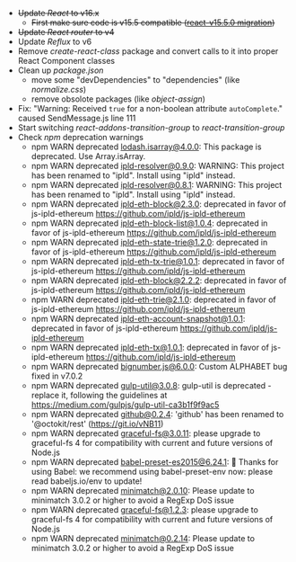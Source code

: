 - ~~Update _React_ to v16.x~~
  - ~~First make sure code is v15.5 compatible ([react-v15.5.0 migration](https://reactjs.org/blog/2017/04/07/react-v15.5.0.html))~~
- ~~Update _React router_ to v4~~
- Update _Reflux_ to v6
- Remove _create-react-class_ package and convert calls to it into proper React Component classes
- Clean up _package.json_
  - move some "devDependencies" to "dependencies" (like _normalize.css_)
  - remove obsolote packages (like _object-assign_)
- Fix: "Warning: Received `true` for a non-boolean attribute `autoComplete`." caused SendMessage.js line 111
- Start switching _react-addons-transition-group_ to _react-transition-group_
- Check _npm_ deprecation warnings
  - npm WARN deprecated lodash.isarray@4.0.0: This package is deprecated. Use Array.isArray.
  - npm WARN deprecated ipld-resolver@0.9.0: WARNING: This project has been renamed to "ipld". Install using "ipld" instead.
  - npm WARN deprecated ipld-resolver@0.8.1: WARNING: This project has been renamed to "ipld". Install using "ipld" instead.
  - npm WARN deprecated ipld-eth-block@2.3.0: deprecated in favor of js-ipld-ethereum https://github.com/ipld/js-ipld-ethereum
  - npm WARN deprecated ipld-eth-block-list@1.0.4: deprecated in favor of js-ipld-ethereum https://github.com/ipld/js-ipld-ethereum
  - npm WARN deprecated ipld-eth-state-trie@1.2.0: deprecated in favor of js-ipld-ethereum https://github.com/ipld/js-ipld-ethereum
  - npm WARN deprecated ipld-eth-tx-trie@1.0.1: deprecated in favor of js-ipld-ethereum https://github.com/ipld/js-ipld-ethereum
  - npm WARN deprecated ipld-eth-block@2.2.2: deprecated in favor of js-ipld-ethereum https://github.com/ipld/js-ipld-ethereum
  - npm WARN deprecated ipld-eth-trie@2.1.0: deprecated in favor of js-ipld-ethereum https://github.com/ipld/js-ipld-ethereum
  - npm WARN deprecated ipld-eth-account-snapshot@1.0.1: deprecated in favor of js-ipld-ethereum https://github.com/ipld/js-ipld-ethereum
  - npm WARN deprecated ipld-eth-tx@1.0.1: deprecated in favor of js-ipld-ethereum https://github.com/ipld/js-ipld-ethereum
  - npm WARN deprecated bignumber.js@6.0.0: Custom ALPHABET bug fixed in v7.0.2
  - npm WARN deprecated gulp-util@3.0.8: gulp-util is deprecated - replace it, following the guidelines at https://medium.com/gulpjs/gulp-util-ca3b1f9f9ac5
  - npm WARN deprecated github@0.2.4: 'github' has been renamed to '@octokit/rest' (https://git.io/vNB11)
  - npm WARN deprecated graceful-fs@3.0.11: please upgrade to graceful-fs 4 for compatibility with current and future versions of Node.js
  - npm WARN deprecated babel-preset-es2015@6.24.1: 🙌 Thanks for using Babel: we recommend using babel-preset-env now: please read babeljs.io/env to update!
  - npm WARN deprecated minimatch@2.0.10: Please update to minimatch 3.0.2 or higher to avoid a RegExp DoS issue
  - npm WARN deprecated graceful-fs@1.2.3: please upgrade to graceful-fs 4 for compatibility with current and future versions of Node.js
  - npm WARN deprecated minimatch@0.2.14: Please update to minimatch 3.0.2 or higher to avoid a RegExp DoS issue
